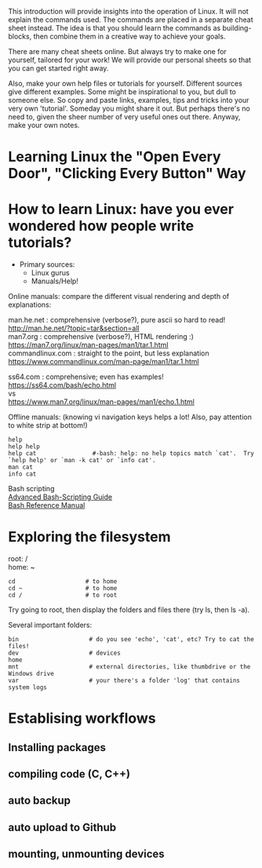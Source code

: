 This introduction will provide insights into the operation of Linux. It will not explain the commands used. The commands are placed in a separate cheat sheet instead. The idea is that you should learn the commands as building-blocks, then combine them in a creative way to achieve your goals.

There are many cheat sheets online. But always try to make one for yourself, tailored for your work! We will provide our personal sheets so that you can get started right away.

Also, make your own help files or tutorials for yourself. Different sources give different examples. Some might be inspirational to you, but dull to someone else. So copy and paste links, examples, tips and tricks into your very own 'tutorial'. Someday you might share it out. But perhaps there's no need to, given the sheer number of very useful ones out there. Anyway, make your own notes.

# Learning Linux the "Open Every Door", "Clicking Every Button" Way

# How to learn Linux: have you ever wondered how people write tutorials?
- Primary sources:
  - Linux gurus
  - Manuals/Help!

Online manuals: compare the different visual rendering and depth of explanations:

man.he.net : comprehensive (verbose?), pure ascii so hard to read!   
http://man.he.net/?topic=tar&section=all  
man7.org : comprehensive (verbose?), HTML rendering :)  
https://man7.org/linux/man-pages/man1/tar.1.html  
commandlinux.com : straight to the point, but less explanation  
https://www.commandlinux.com/man-page/man1/tar.1.html  

ss64.com : comprehensive; even has examples!  
https://ss64.com/bash/echo.html  
vs  
https://www.man7.org/linux/man-pages/man1/echo.1.html

Offline manuals: (knowing vi navigation keys helps a lot! Also, pay attention to white strip at bottom!)
```
help
help help   
help cat                #-bash: help: no help topics match `cat'.  Try `help help' or `man -k cat' or `info cat'.
man cat
info cat
```

Bash scripting  
[Advanced Bash-Scripting Guide](https://tldp.org/LDP/abs/html/)  
[Bash Reference Manual](https://www.gnu.org/software/bash/manual/bash.html)

# Exploring the filesystem
root: /  
home: ~  
```
cd                    # to home
cd ~                  # to home
cd /                  # to root
```

Try going to root, then display the folders and files there (try ls, then ls -a).

Several important folders:  
```
bin                    # do you see 'echo', 'cat', etc? Try to cat the files!
dev                    # devices
home
mnt                    # external directories, like thumbdrive or the Windows drive
var                    # your there's a folder 'log' that contains system logs
```



# Establising workflows
## Installing packages
## compiling code (C, C++)
## auto backup
## auto upload to Github
## mounting, unmounting devices

